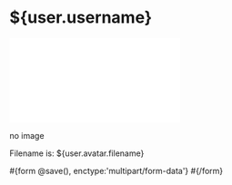 # ${user.username}

<embed src="@%7BshowAvatar(user.id)%7D" id="avatar" />

no image

Filename is: ${user.avatar.filename}

\#{form @save(), enctype:'multipart/form-data'} \#{/form}
